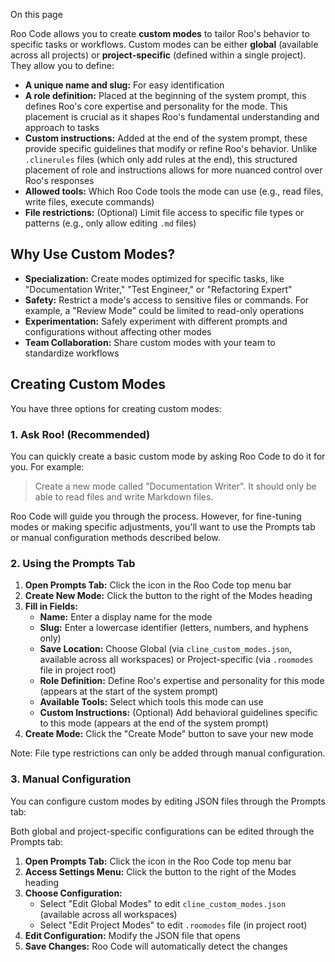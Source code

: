 On this page

Roo Code allows you to create **custom modes** to tailor Roo's behavior to specific tasks or workflows. Custom modes can be either **global** (available across all projects) or **project-specific** (defined within a single project). They allow you to define:

- **A unique name and slug:** For easy identification
- **A role definition:** Placed at the beginning of the system prompt, this defines Roo's core expertise and personality for the mode. This placement is crucial as it shapes Roo's fundamental understanding and approach to tasks
- **Custom instructions:** Added at the end of the system prompt, these provide specific guidelines that modify or refine Roo's behavior. Unlike `.clinerules` files (which only add rules at the end), this structured placement of role and instructions allows for more nuanced control over Roo's responses
- **Allowed tools:** Which Roo Code tools the mode can use (e.g., read files, write files, execute commands)
- **File restrictions:** (Optional) Limit file access to specific file types or patterns (e.g., only allow editing `.md` files)

## Why Use Custom Modes?[​](#why-use-custom-modes "Direct link to Why Use Custom Modes?")

- **Specialization:** Create modes optimized for specific tasks, like "Documentation Writer," "Test Engineer," or "Refactoring Expert"
- **Safety:** Restrict a mode's access to sensitive files or commands. For example, a "Review Mode" could be limited to read-only operations
- **Experimentation:** Safely experiment with different prompts and configurations without affecting other modes
- **Team Collaboration:** Share custom modes with your team to standardize workflows

## Creating Custom Modes[​](#creating-custom-modes "Direct link to Creating Custom Modes")

You have three options for creating custom modes:

### 1\. Ask Roo! (Recommended)[​](#1-ask-roo-recommended "Direct link to 1. Ask Roo! (Recommended)")

You can quickly create a basic custom mode by asking Roo Code to do it for you. For example:

> Create a new mode called "Documentation Writer". It should only be able to read files and write Markdown files.

Roo Code will guide you through the process. However, for fine-tuning modes or making specific adjustments, you'll want to use the Prompts tab or manual configuration methods described below.

### 2\. Using the Prompts Tab[​](#2-using-the-prompts-tab "Direct link to 2. Using the Prompts Tab")

1. **Open Prompts Tab:** Click the icon in the Roo Code top menu bar
2. **Create New Mode:** Click the button to the right of the Modes heading
3. **Fill in Fields:**
    - **Name:** Enter a display name for the mode
    - **Slug:** Enter a lowercase identifier (letters, numbers, and hyphens only)
    - **Save Location:** Choose Global (via `cline_custom_modes.json`, available across all workspaces) or Project-specific (via `.roomodes` file in project root)
    - **Role Definition:** Define Roo's expertise and personality for this mode (appears at the start of the system prompt)
    - **Available Tools:** Select which tools this mode can use
    - **Custom Instructions:** (Optional) Add behavioral guidelines specific to this mode (appears at the end of the system prompt)
4. **Create Mode:** Click the "Create Mode" button to save your new mode

Note: File type restrictions can only be added through manual configuration.

### 3\. Manual Configuration[​](#3-manual-configuration "Direct link to 3. Manual Configuration")

You can configure custom modes by editing JSON files through the Prompts tab:

Both global and project-specific configurations can be edited through the Prompts tab:

1. **Open Prompts Tab:** Click the icon in the Roo Code top menu bar
2. **Access Settings Menu:** Click the button to the right of the Modes heading
3. **Choose Configuration:**
    - Select "Edit Global Modes" to edit `cline_custom_modes.json` (available across all workspaces)
    - Select "Edit Project Modes" to edit `.roomodes` file (in project root)
4. **Edit Configuration:** Modify the JSON file that opens
5. **Save Changes:** Roo Code will automatically detect the changes